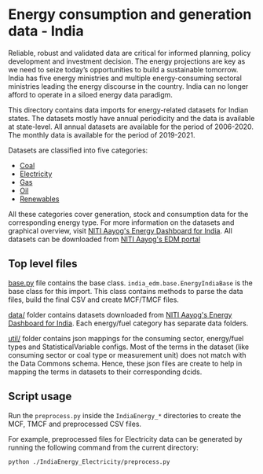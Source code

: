 # Energy consumption and generation data - India

Reliable, robust and validated data are critical for informed planning, policy development and investment decision. The energy projections are key as we need to seize today’s opportunities to build a sustainable tomorrow. India has five energy ministries and multiple energy-consuming sectoral ministries leading the energy discourse in the country. India can no longer afford to operate in a siloed energy data paradigm.

This directory contains data imports for energy-related datasets for Indian states. The datasets mostly have annual periodicity and the data is available at state-level. All annual datasets are available for the period of 2006-2020. The monthly data is available for the period of 2019-2021.

Datasets are classified into five categories:
- [Coal](./IndiaEnergy_Coal/)
- [Electricity](./IndiaEnergy_Electricity/)
- [Gas](./IndiaEnergy_Gas/)
- [Oil](./IndiaEnergy_Oil/)
- [Renewables](./IndiaEnergy_Renewables/)

All these categories cover generation, stock and consumption data for the corresponding energy type. For more information on the datasets and graphical overview, visit [NITI Aayog's Energy Dashboard for India](https://niti.gov.in/edm/). All datasets can be downloaded from [NITI Aayog's EDM portal](https://edm.niti.gov.in/?dataKey=)

## Top level files

[base.py](./base.py/) file contains the base class. `india_edm.base.EnergyIndiaBase` is the base class for this import. This class contains methods to parse the data files, build the final CSV and create MCF/TMCF files.

[data/](./data/) folder contains datasets downloaded from [NITI Aayog's Energy Dashboard for India](https://niti.gov.in/edm/). Each energy/fuel category has separate data folders.

[util/](./util/) folder contains json mappings for the consuming sector, energy/fuel types and StatisticalVariable configs. Most of the terms in the dataset (like consuming sector or coal type or measurement unit) does not match with the Data Commons schema. Hence, these json files are create to help in mapping the terms in datasets to their corresponding dcids.

## Script usage

Run the `preprocess.py` inside the `IndiaEnergy_*` directories to create the MCF, TMCF and preprocessed CSV files.

For example, preprocessed files for Electricity data can be generated by running the following command from the current directory:
```
python ./IndiaEnergy_Electricity/preprocess.py
```